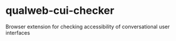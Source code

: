 # qualweb-cui-checker
Browser extension for checking accessibility of conversational user interfaces
